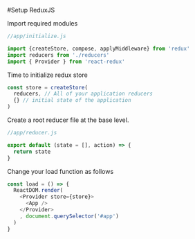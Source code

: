 #Setup ReduxJS  

Import required modules
```js
//app/initialize.js

import {createStore, compose, applyMiddleware} from 'redux'
import reducers from './reducers'
import { Provider } from 'react-redux'
```


Time to initialize redux store
```js
const store = createStore(
  reducers, // All of your application reducers
  {} // initial state of the application
)
```


Create a root reducer file at the base level.
```js
//app/reducer.js

export default (state = [], action) => {
  return state
}
```


Change your load function as follows

```js
const load = () => {
  ReactDOM.render(
    <Provider store={store}>
      <App />
	</Provider>
    , document.querySelector('#app')
  )
}
```